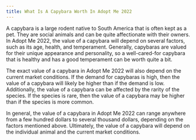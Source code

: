 ```yaml
---
title: What Is A Capybara Worth In Adopt Me 2022
---
```


A capybara is a large rodent native to South America that is often kept as a pet. They are social animals and can be quite affectionate with their owners. In Adopt Me 2022, the value of a capybara will depend on several factors, such as its age, health, and temperament. Generally, capybaras are valued for their unique appearance and personality, so a well-cared-for capybara that is healthy and has a good temperament can be worth quite a bit. 

The exact value of a capybara in Adopt Me 2022 will also depend on the current market conditions. If the demand for capybaras is high, then the value of a capybara will likely be higher than if the demand is low. Additionally, the value of a capybara can be affected by the rarity of the species. If the species is rare, then the value of a capybara may be higher than if the species is more common. 

In general, the value of a capybara in Adopt Me 2022 can range anywhere from a few hundred dollars to several thousand dollars, depending on the factors mentioned above. Ultimately, the value of a capybara will depend on the individual animal and the current market conditions.